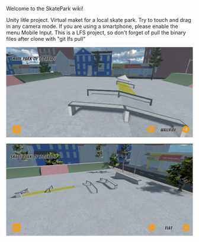 Welcome to the SkatePark wiki!

Unity litle project. 
Virtual maket for a local skate park. 
Try to touch and drag in any camera mode. 
If you are using a smartphone, please enable the menu Mobile Input. 
This is a LFS project, so don't forget of pull the binary files after clone with "git lfs pull"

![](https://github.com/pebertli/SkatePark/blob/master/skate1.PNG)

![](https://github.com/pebertli/SkatePark/blob/master/skate2.PNG)

